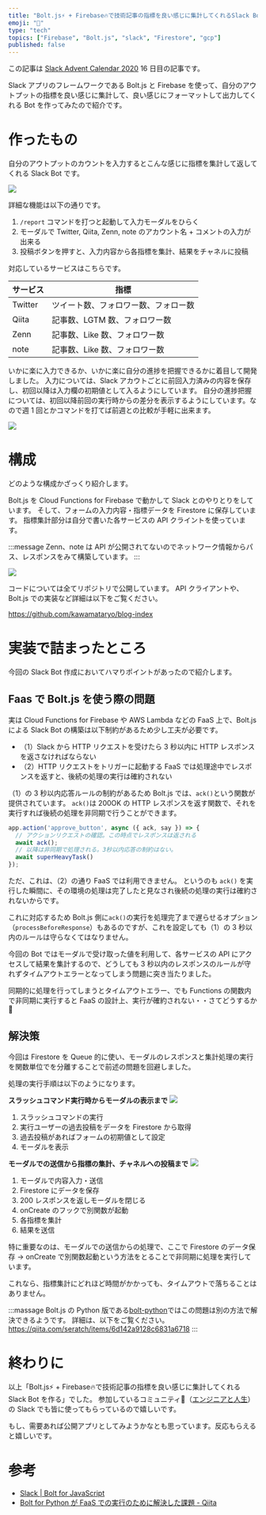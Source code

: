 ```yaml
---
title: "Bolt.js⚡ + Firebase🔥で技術記事の指標を良い感じに集計してくれるSlack Botを作った"
emoji: "🤖"
type: "tech"
topics: ["Firebase", "Bolt.js", "slack", "Firestore", "gcp"]
published: false
---
```


この記事は [Slack Advent Calendar 2020](https://qiita.com/advent-calendar/2020/slack) 16 日目の記事です。

Slack アプリのフレームワークである Bolt.js と Firebase を使って、自分のアウトプットの指標を良い感じに集計して、良い感じにフォーマットして出力してくれる Bot を作ってみたので紹介です。

# 作ったもの
自分のアウトプットのカウントを入力するとこんな感じに指標を集計して返してくれる Slack Bot です。

![](https://i.gyazo.com/9d69d32a88460af4d59859cf77855fbe.png)

詳細な機能は以下の通りです。


1.  `/report` コマンドを打つと起動して入力モーダルをひらく
2. モーダルで Twitter, Qiita, Zenn, note のアカウント名 + コメントの入力が出来る
3. 投稿ボタンを押すと、入力内容から各指標を集計、結果をチャネルに投稿

対応しているサービスはこちらです。

|サービス|指標|
|---|---|
|Twitter|ツイート数、フォロワー数、フォロー数|
|Qiita|記事数、LGTM 数、フォロワー数|
|Zenn|記事数、Like 数、フォロワー数|
|note|記事数、Like 数、フォロワー数|

いかに楽に入力できるか、いかに楽に自分の進捗を把握できるかに着目して開発しました。
入力については、Slack アカウトごとに前回入力済みの内容を保存し、初回以降は入力欄の初期値として入るようにしています。
自分の進捗把握については、初回以降前回の実行時からの差分を表示するようにしています。なので週 1 回とかコマンドを打てば前週との比較が手軽に出来ます。

![](https://i.gyazo.com/bdb8e8a5ea3c7146119420b02c01a777.gif)


# 構成

どのような構成かざっくり紹介します。

Bolt.js を Cloud Functions for Firebase で動かして Slack とのやりとりをしています。
そして、フォームの入力内容・指標データを Firestore に保存しています。
指標集計部分は自分で書いた各サービスの API クライントを使っています。

:::message
Zenn、note は API が公開されてないのでネットワーク情報からパス、レスポンスをみて構築しています。
:::

![](https://i.gyazo.com/67a4d02c9df3e48926edbc2a08719b3e.png)

コードについては全てリポジトリで公開しています。
API クライアントや、Bolt.js での実装など詳細は以下をご覧ください。

https://github.com/kawamataryo/blog-index




# 実装で詰まったところ

今回の Slack Bot 作成においてハマりポイントがあったので紹介します。

## Faas で Bolt.js を使う際の問題

実は Cloud Functions for Firebase や AWS Lambda などの FaaS 上で、Bolt.js による Slack Bot の構築は以下制約があるため少し工夫が必要です。

- （1）Slack から HTTP リクエストを受けたら 3 秒以内に HTTP レスポンスを返さなければならない
- （2）HTTP リクエストをトリガーに起動する FaaS では処理途中でレスポンスを返すと、後続の処理の実行は確約されない

（1）の 3 秒以内応答ルールの制約があるため Bolt.js では、`ack()`という関数が提供されています。
`ack()`は 200OK の HTTP レスポンスを返す関数で、それを実行すれば後続の処理を非同期で行うことができます。

```js
app.action('approve_button', async ({ ack, say }) => {
  // アクションリクエストの確認。この時点でレスポンスは返される
  await ack();
  // 以降は非同期で処理される。3秒以内応答の制約はない。
  await superHeavyTask()
});
```

ただ、これは、（2）の通り FaaS では利用できません。
というのも `ack()` を実行した瞬間に、その環境の処理は完了したと見なされ後続の処理の実行は確約されないからです。

これに対応するため Bolt.js 側に`ack()`の実行を処理完了まで遅らせるオプション（`processBeforeResponse`）もあるのですが、これを設定しても（1）の 3 秒以内のルールは守らなくてはなりません。

今回の Bot ではモーダルで受け取った値を利用して、各サービスの API にアクセスして結果を集計するので、どうしても 3 秒以内のレスポンスのルールが守れずタイムアウトエラーとなってしまう問題に突き当たりました。

同期的に処理を行ってしまうとタイムアウトエラー、でも Functions の関数内で非同期に実行すると FaaS の設計上、実行が確約されない・・さてどうするか🤔

## 解決策

今回は Firestore を Queue 的に使い、モーダルのレスポンスと集計処理の実行を関数単位でを分離することで前述の問題を回避しました。

処理の実行手順は以下のようになります。

**スラッシュコマンド実行時からモーダルの表示まで**
![](https://i.gyazo.com/7877d7be4a5e201459565ecdaba48d7c.png)

1. スラッシュコマンドの実行
2. 実行ユーザーの過去投稿をデータを Firestore から取得
3. 過去投稿があればフォームの初期値として設定
4. モーダルを表示


**モーダルでの送信から指標の集計、チャネルへの投稿まで**
![](https://i.gyazo.com/e5cc7714869af3c9ee02452df58d3ddf.png)

1. モーダルで内容入力・送信
2. Firestore にデータを保存
3. 200 レスポンスを返しモーダルを閉じる
4. onCreate のフックで別関数が起動
5. 各指標を集計
6. 結果を送信



特に重要なのは、モーダルでの送信からの処理で、ここで Firestore のデータ保存 -> onCreate で別関数起動という方法をとることで非同期に処理を実行しています。

これなら、指標集計にどれほど時間がかかっても、タイムアウトで落ちることはありません。

:::massage
Bolt.js の Python 版である[bolt-python](https://github.com/SlackAPI/bolt-python)ではこの問題は別の方法で解決できるようです。
詳細は、以下をご覧ください。
https://qiita.com/seratch/items/6d142a9128c6831a6718
:::

# 終わりに
以上「Bolt.js⚡ + Firebase🔥で技術記事の指標を良い感じに集計してくれる Slack Bot を作る」でした。
参加しているコミュニティ（[エンジニアと人生](https://community.camp-fire.jp/projects/view/280040)）の Slack でも皆に使ってもらっているので嬉しいです。

もし、需要あれば公開アプリとしてみようかなとも思っています。反応もらえると嬉しいです。

# 参考

- [Slack | Bolt for JavaScript](https://slack.dev/bolt-js/ja-jp/concepts)
- [Bolt for Python が FaaS での実行のために解決した課題 - Qiita](https://qiita.com/seratch/items/6d142a9128c6831a6718)
